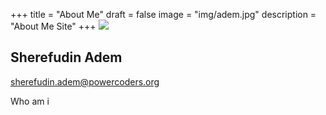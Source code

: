 +++
title = "About Me"
draft = false
image = "img/adem.jpg"
description = "About Me Site"
+++
![ ](/img/adem.jpg)

## Sherefudin Adem

<sherefudin.adem@powercoders.org>

Who am i 
